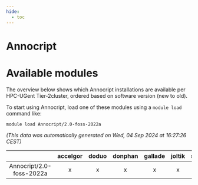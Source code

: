 ```yaml
---
hide:
  - toc
---
```


Annocript
=========

# Available modules


The overview below shows which Annocript installations are available per HPC-UGent Tier-2cluster, ordered based on software version (new to old).

To start using Annocript, load one of these modules using a `module load` command like:

```shell
module load Annocript/2.0-foss-2022a
```

*(This data was automatically generated on Wed, 04 Sep 2024 at 16:27:26 CEST)*  

| |accelgor|doduo|donphan|gallade|joltik|shinx|skitty|
| :---: | :---: | :---: | :---: | :---: | :---: | :---: | :---: |
|Annocript/2.0-foss-2022a|x|x|x|x|x|-|x|
